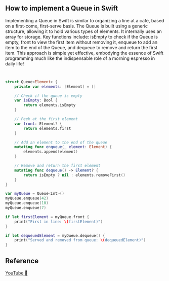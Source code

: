 ## How to implement a Queue in Swift

Implementing a Queue in Swift is similar to organizing a line at a cafe, based on a first-come, first-serve basis. The Queue is built using a generic structure, allowing it to hold various types of elements. It internally uses an array for storage. Key functions include: isEmpty to check if the Queue is empty, front to view the first item without removing it, enqueue to add an item to the end of the Queue, and dequeue to remove and return the first item. This approach is simple yet effective, embodying the essence of Swift programming much like the indispensable role of a morning espresso in daily life!

```swift


struct Queue<Element> {
    private var elements: [Element] = []

    // Check if the queue is empty
    var isEmpty: Bool {
        return elements.isEmpty
    }

    // Peek at the first element
    var front: Element? {
        return elements.first
    }

    // Add an element to the end of the queue
    mutating func enqueue(_ element: Element) {
        elements.append(element)
    }

    // Remove and return the first element
    mutating func dequeue() -> Element? {
        return isEmpty ? nil : elements.removeFirst()
    }
}

var myQueue = Queue<Int>()
myQueue.enqueue(42)
myQueue.enqueue(10)
myQueue.enqueue(7)

if let firstElement = myQueue.front {
    print("First in line: \(firstElement)")
}

if let dequeuedElement = myQueue.dequeue() {
    print("Served and removed from queue: \(dequeuedElement)")
}
```

## Reference

[YouTube 👀](https://youtube.com/shorts/57wGHDCgKms?feature=share)
